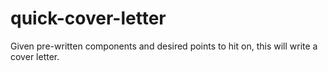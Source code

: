 # quick-cover-letter
Given pre-written components and desired points to hit on, this will write a cover letter.
